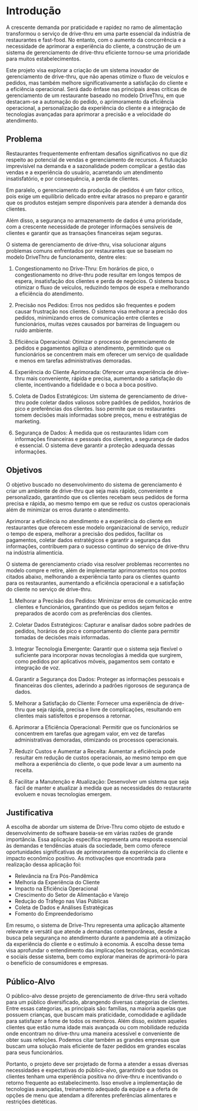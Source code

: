 # Introdução

A crescente demanda por praticidade e rapidez no ramo de alimentação transformou o serviço de drive-thru em uma parte essencial da indústria de restaurantes e fast-food. No entanto, com o aumento da concorrência e a necessidade de aprimorar a experiência do cliente, a construção de um sistema de gerenciamento de drive-thru eficiente tornou-se uma prioridade para muitos estabelecimentos. 

Este projeto visa explorar a criação de um sistema inovador de gerenciamento de drive-thru, que não apenas otimize o fluxo de veículos e pedidos, mas também melhore significativamente a satisfação do cliente e a eficiência operacional. Será dado ênfase nas principais áreas críticas de gerenciamento de um restaurante baseado no modelo DriveThru, em que destacam-se a automação do pedido, o aprimoramento da eficiência operacional, a personalização da experiência do cliente e a integração de tecnologias avançadas para aprimorar a precisão e a velocidade do atendimento.

## Problema
Restaurantes frequentemente enfrentam desafios significativos no que diz respeito ao potencial de vendas e gerenciamento de recursos. A flutuação imprevisível na demanda e a sazonalidade podem complicar a gestão das vendas e a experiência do usuário, acarretando um atendimento insatisfatório, e por consequência, a perda de clientes.

Em paralelo, o gerenciamento da produção de pedidos é um fator crítico, pois exige um equilíbrio delicado entre evitar atrasos no preparo e garantir que os produtos estejam sempre disponíveis para atender à demanda dos clientes.  

Além disso, a segurança no armazenamento de dados é uma prioridade, com a crescente necessidade de proteger informações sensíveis de clientes e garantir que as transações financeiras sejam seguras.  

O sistema de gerenciamento de drive-thru, visa solucionar alguns problemas comuns enfrentados por restaurantes que se baseiam no modelo DriveThru de funcionamento, dentre eles: 

1. Congestionamento no Drive-Thru: Em horários de pico, o congestionamento no drive-thru pode resultar em longos tempos de espera, insatisfação dos clientes e perda de negócios. O sistema busca otimizar o fluxo de veículos, reduzindo tempos de espera e melhorando a eficiência do atendimento. 

2. Precisão nos Pedidos: Erros nos pedidos são frequentes e podem causar frustração nos clientes. O sistema visa melhorar a precisão dos pedidos, minimizando erros de comunicação entre clientes e funcionários, muitas vezes causados por barreiras de linguagem ou ruído ambiente. 

3. Eficiência Operacional: Otimizar o processo de gerenciamento de pedidos e pagamentos agiliza o atendimento, permitindo que os funcionários se concentrem mais em oferecer um serviço de qualidade e menos em tarefas administrativas demoradas. 

4. Experiência do Cliente Aprimorada: Oferecer uma experiência de drive-thru mais conveniente, rápida e precisa, aumentando a satisfação do cliente, incentivando a fidelidade e o boca a boca positivo. 

5. Coleta de Dados Estratégicos: Um sistema de gerenciamento de drive-thru pode coletar dados valiosos sobre padrões de pedidos, horários de pico e preferências dos clientes. Isso permite que os restaurantes tomem decisões mais informadas sobre preços, menu e estratégias de marketing. 

6. Segurança de Dados: À medida que os restaurantes lidam com informações financeiras e pessoais dos clientes, a segurança de dados é essencial. O sistema deve garantir a proteção adequada dessas informações. 

## Objetivos

O objetivo buscado no desenvolvimento do sistema de gerenciamento é criar um ambiente de drive-thru que seja mais rápido, conveniente e personalizado, garantindo que os clientes recebam seus pedidos de forma precisa e rápida, ao mesmo tempo em que se reduz os custos operacionais além de minimizar os erros durante o atendimento. 

Aprimorar a eficiência no atendimento e a experiência do cliente em restaurantes que oferecem esse modelo organizacional de serviço, reduzir o tempo de espera, melhorar a precisão dos pedidos, facilitar os pagamentos, coletar dados estratégicos e garantir a segurança das informações, contribuem para o sucesso contínuo do serviço de drive-thru na indústria alimentícia. 

O sistema de gerenciamento criado visa resolver problemas recorrentes no modelo compre e retire, além de implementar aprimoramentos nos pontos citados abaixo, melhorando a experiência tanto para os clientes quanto para os restaurantes, aumentando a eficiência operacional e a satisfação do cliente no serviço de drive-thru. 
 

1. Melhorar a Precisão dos Pedidos: Minimizar erros de comunicação entre clientes e funcionários, garantindo que os pedidos sejam feitos e preparados de acordo com as preferências dos clientes. 

2. Coletar Dados Estratégicos: Capturar e analisar dados sobre padrões de pedidos, horários de pico e comportamento do cliente para permitir tomadas de decisões mais informadas. 

3. Integrar Tecnologia Emergente: Garantir que o sistema seja flexível o suficiente para incorporar novas tecnologias à medida que surgirem, como pedidos por aplicativos móveis, pagamentos sem contato e integração de voz. 

4. Garantir a Segurança dos Dados: Proteger as informações pessoais e financeiras dos clientes, aderindo a padrões rigorosos de segurança de dados. 

5. Melhorar a Satisfação do Cliente: Fornecer uma experiência de drive-thru que seja rápida, precisa e livre de complicações, resultando em clientes mais satisfeitos e propensos a retornar. 

6. Aprimorar a Eficiência Operacional: Permitir que os funcionários se concentrem em tarefas que agregam valor, em vez de tarefas administrativas demoradas, otimizando os processos operacionais. 

7. Reduzir Custos e Aumentar a Receita: Aumentar a eficiência pode resultar em redução de custos operacionais, ao mesmo tempo em que melhora a experiência do cliente, o que pode levar a um aumento na receita. 

8. Facilitar a Manutenção e Atualização: Desenvolver um sistema que seja fácil de manter e atualizar à medida que as necessidades do restaurante evoluem e novas tecnologias emergem. 

## Justificativa

A escolha de abordar um sistema de Drive-Thru como objeto de estudo e desenvolvimento de software baseia-se em várias razões de grande importância. Essa aplicação específica representa uma resposta essencial às demandas e tendências atuais da sociedade, bem como oferece oportunidades significativas de aprimoramento da experiência do cliente e impacto econômico positivo. As motivações que encontrada para realização dessa aplicação foi:

- Relevância na Era Pós-Pandêmica
- Melhoria da Experiência do Cliente
- Impacto na Eficiência Operacional
- Crescimento do Setor de Alimentação e Varejo 
- Redução do Tráfego nas Vias Públicas
- Coleta de Dados e Análises Estratégicas 
- Fomento do Empreendedorismo 

Em resumo, o sistema de Drive-Thru representa uma aplicação altamente relevante e versátil que atende a demandas contemporâneas, desde a busca pela segurança no atendimento durante a pandemia até a otimização da experiência do cliente e o estímulo à economia. A escolha desse tema visa aprofundar o entendimento das implicações tecnológicas, econômicas e sociais desse sistema, bem como explorar maneiras de aprimorá-lo para o benefício de consumidores e empresas. 

## Público-Alvo

O público-alvo desse projeto de gerenciamento de drive-thru será voltado para um público diversificado, abrangendo diversas categorias de clientes. Entre essas categorias, as principais são: famílias, na maioria aquelas que possuem crianças, que buscam mais praticidade, comodidade e agilidade para satisfazer a fome de todos os membros. Além disso, existem aqueles clientes que estão numa idade mais avançada ou com mobilidade reduzida onde encontram no drive-thru uma maneira acessível e conveniente de obter suas refeições. Podemos citar também as grandes empresas que buscam uma solução mais eficiente de fazer pedidos em grandes escalas para seus funcionários. 

Portanto, o projeto deve ser projetado de forma a atender a essas diversas necessidades e expectativas do público-alvo, garantindo que todos os clientes tenham uma experiência positiva no drive-thru e incentivando o retorno frequente ao estabelecimento. Isso envolve a implementação de tecnologias avançadas, treinamento adequado da equipe e a oferta de opções de menu que atendam a diferentes preferências alimentares e restrições dietéticas. 
